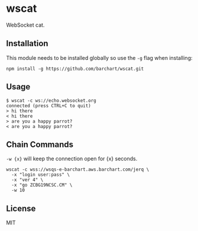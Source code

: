 # wscat

WebSocket cat.

## Installation

This module needs to be installed globally so use the `-g` flag when installing:

```
npm install -g https://github.com/barchart/wscat.git
```

## Usage

```
$ wscat -c ws://echo.websocket.org 
connected (press CTRL+C to quit)
> hi there
< hi there
> are you a happy parrot?
< are you a happy parrot?
```

## Chain Commands

`-w {x}` will keep the connection open for {x} seconds.

```
wscat -c wss://wsqs-e-barchart.aws.barchart.com/jerq \
  -x "login user:pass" \
  -x "ver 4" \
  -x "go ZCBG19NCSC.CM" \
  -w 10
```

## License

MIT
